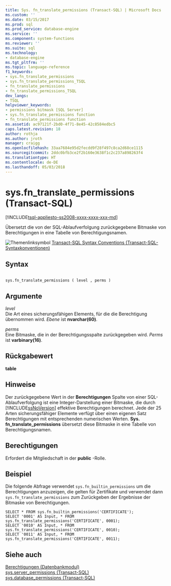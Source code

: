 ```yaml
---
title: Sys. fn_translate_permissions (Transact-SQL) | Microsoft Docs
ms.custom: ''
ms.date: 03/15/2017
ms.prod: sql
ms.prod_service: database-engine
ms.service: ''
ms.component: system-functions
ms.reviewer: ''
ms.suite: sql
ms.technology:
- database-engine
ms.tgt_pltfrm: ''
ms.topic: language-reference
f1_keywords:
- sys.fn_translate_permissions
- sys.fn_translate_permissions_TSQL
- fn_translate_permissions
- fn_translate_permissions_TSQL
dev_langs:
- TSQL
helpviewer_keywords:
- permissions bitmask [SQL Server]
- sys.fn_translate_permissions function
- fn_translate_permissions function
ms.assetid: ac97121f-2bd0-4f71-8e45-42c8584edbc5
caps.latest.revision: 18
author: rothja
ms.author: jroth
manager: craigg
ms.openlocfilehash: 33aa7684e95d2fecdd9f28f497c8ca2d68ce1115
ms.sourcegitcommit: 2ddc0bfb3ce2f2b160e3638f1c2c237a898263f4
ms.translationtype: HT
ms.contentlocale: de-DE
ms.lasthandoff: 05/03/2018
---
```

# <a name="sysfntranslatepermissions-transact-sql"></a>sys.fn_translate_permissions (Transact-SQL)
[!INCLUDE[tsql-appliesto-ss2008-xxxx-xxxx-xxx-md](../../includes/tsql-appliesto-ss2008-xxxx-xxxx-xxx-md.md)]

  Übersetzt die von der SQL-Ablaufverfolgung zurückgegebene Bitmaske von Berechtigungen in eine Tabelle von Berechtigungsnamen.  
  
 ![Themenlinksymbol](../../database-engine/configure-windows/media/topic-link.gif "Topic link icon") [Transact-SQL Syntax Conventions (Transact-SQL-Syntaxkonventionen)](../../t-sql/language-elements/transact-sql-syntax-conventions-transact-sql.md)  
  
## <a name="syntax"></a>Syntax  
  
```  
  
sys.fn_translate_permissions ( level , perms )  
```  
  
## <a name="arguments"></a>Argumente  
 *level*  
 Die Art eines sicherungsfähigen Elements, für die die Berechtigung übernommen wird. *Ebene* ist **nvarchar(60)**.  
  
 *perms*  
 Eine Bitmaske, die in der Berechtigungsspalte zurückgegeben wird. *Perms* ist **varbinary(16)**.  
  
## <a name="returns"></a>Rückgabewert  
 **table**  
  
## <a name="remarks"></a>Hinweise  
 Der zurückgegebene Wert in der **Berechtigungen** Spalte von einer SQL-Ablaufverfolgung ist eine Integer-Darstellung einer Bitmaske, die durch [!INCLUDE[ssNoVersion](../../includes/ssnoversion-md.md)] effektive Berechtigungen berechnet. Jede der 25 Arten sicherungsfähiger Elemente verfügt über einen eigenen Satz Berechtigungen mit entsprechenden numerischen Werten. **Sys. fn_translate_permissions** übersetzt diese Bitmaske in eine Tabelle von Berechtigungsnamen.  
  
## <a name="permissions"></a>Berechtigungen  
 Erfordert die Mitgliedschaft in der **public** -Rolle.  
  
## <a name="example"></a>Beispiel  
 Die folgende Abfrage verwendet `sys.fn_builtin_permissions` um die Berechtigungen anzuzeigen, die gelten für Zertifikate und verwendet dann `sys.fn_translate_permissions` zum Zurückgeben der Ergebnisse der Bitmaske von Berechtigungen.  
  
```  
SELECT * FROM sys.fn_builtin_permissions('CERTIFICATE');  
SELECT '0001' AS Input, * FROM sys.fn_translate_permissions('CERTIFICATE', 0001);  
SELECT '0010' AS Input, * FROM sys.fn_translate_permissions('CERTIFICATE', 0010);  
SELECT '0011' AS Input, * FROM sys.fn_translate_permissions('CERTIFICATE', 0011);  
```  
  
## <a name="see-also"></a>Siehe auch  
 [Berechtigungen &#40;Datenbankmodul&#41;](../../relational-databases/security/permissions-database-engine.md)   
 [sys.server_permissions &#40;Transact-SQL&#41;](../../relational-databases/system-catalog-views/sys-server-permissions-transact-sql.md)   
 [sys.database_permissions &#40;Transact-SQL&#41;](../../relational-databases/system-catalog-views/sys-database-permissions-transact-sql.md)  
  
  
